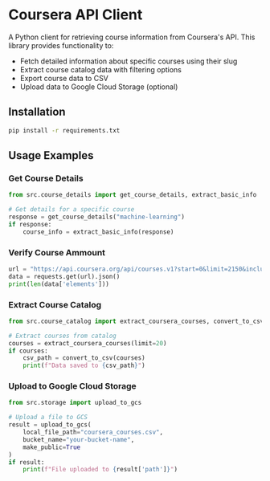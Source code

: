 # Coursera API Client

A Python client for retrieving course information from Coursera's API. This library provides functionality to:

- Fetch detailed information about specific courses using their slug
- Extract course catalog data with filtering options
- Export course data to CSV
- Upload data to Google Cloud Storage (optional)

## Installation

```bash
pip install -r requirements.txt
```

## Usage Examples

### Get Course Details

```python
from src.course_details import get_course_details, extract_basic_info

# Get details for a specific course
response = get_course_details("machine-learning")
if response:
    course_info = extract_basic_info(response)
```
### Verify Course Ammount

```python
url = "https://api.coursera.org/api/courses.v1?start=0&limit=2150&includes=instructorIds,partnerIds,specializations,s12nlds,v1Details,v2Details&fields=instructorIds,partnerIds,specializations,s12nlds,description"
data = requests.get(url).json()
print(len(data['elements']))
```

### Extract Course Catalog

```python
from src.course_catalog import extract_coursera_courses, convert_to_csv

# Extract courses from catalog
courses = extract_coursera_courses(limit=20)
if courses:
    csv_path = convert_to_csv(courses)
    print(f"Data saved to {csv_path}")
```

### Upload to Google Cloud Storage

```python
from src.storage import upload_to_gcs

# Upload a file to GCS
result = upload_to_gcs(
    local_file_path="coursera_courses.csv",
    bucket_name="your-bucket-name",
    make_public=True
)
if result:
    print(f"File uploaded to {result['path']}")
```